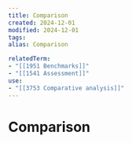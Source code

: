 ```yaml
---
title: Comparison
created: 2024-12-01
modified: 2024-12-01
tags: 
alias: Comparison

relatedTerm:
- "[[1951 Benchmarks]]"
- "[[1541 Assessment]]"
use:
- "[[3753 Comparative analysis]]"
---
```

# Comparison
